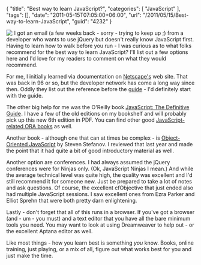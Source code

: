 {
	"title": "Best way to learn JavaScript?",
	"categories": [
		"JavaScript"
	],
	"tags": [],
	"date": "2011-05-15T07:05:00+06:00",
	"url": "/2011/05/15/Best-way-to-learn-JavaScript",
	"guid": "4232"
}

<img src="https://static.raymondcamden.com/images/cfjedi/best-javascript-resources1.jpg" style="float:left;margin-right:5px"/> I got an email (a few weeks back - sorry - trying to keep up ;) from a developer who wants to use jQuery but doesn't really know JavaScript first. Having to learn how to walk before you run - I was curious as to what folks recommend for the best way to learn JavaScript? I'll list out a few options here and I'd love for my readers to comment on what they would recommend.

For me, I initially learned via documentation on <a href="https://developer.mozilla.org/en/JavaScript">Netscape's</a> web site. That was back in 96 or so, but the developer network has come a long way since then. Oddly they list out the reference before the <a href="https://developer.mozilla.org/en/JavaScript/Guide">guide</a> - I'd definitely start with the guide.

The other big help for me was the O'Reilly book  <a href="http://www.amazon.com/gp/product/0596805527/ref=as_li_qf_sp_asin_tl?ie=UTF8&tag=raymondcamden-20&linkCode=as2&camp=217145&creative=399349&creativeASIN=0596805527">JavaScript: The Definitive Guide</a><img src="http://www.assoc-amazon.com/e/ir?t=raymondcamden-20&l=as2&o=1&a=0596805527&camp=217145&creative=399349" width="1" height="1" border="0" alt="" style="border:none !important; margin:0px !important;" />. I have a few of the old editions on my bookshelf and will probably pick up this new 6th edition in PDF. You can find other good <a href="http://oreilly.com/javascript/index.html">JavaScript-related ORA books</a> as well.

Another book - although one that can at times be complex - is <a href="http://www.raymondcamden.com/index.cfm/2010/6/15/Review-ObjectOriented-JavaScript">Object-Oriented JavaScript</a> by Steven Stefanov. I reviewed that last year and made the point that it had quite a bit of good introductory material as well. 

Another option are conferences. I had always assumed the jQuery conferences were for Ninjas only. (Ok, JavaScript Ninjas I mean.) And while the average technical level was quite high, the quality was excellent and I'd still recommend it for someone new. Just be prepared to take a lot of notes and ask questions. Of course, the excellent cfObjective that just ended also had multiple JavaScript sessions. I saw excellent ones from Ezra Parker and Elliot Sprehn that were both pretty darn enlightening. 

Lastly - don't forget that all of this runs in a browser. If you've got a browser (and - um - you must) and a text editor that you have all the bare minimum tools you need. You may want to look at using Dreamweaver to help out - or the excellent Aptana editor as well. 

Like most things - how you learn best is something <i>you</i> know. Books, online training, just playing, or a mix of all, figure out what works best for you and just make the time.